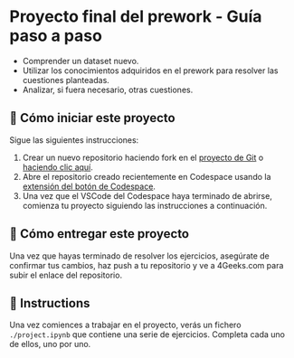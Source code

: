 <!--hide-->
# Proyecto final del prework - Guía paso a paso
<!--endhide-->

- Comprender un dataset nuevo.
- Utilizar los conocimientos adquiridos en el prework para resolver las cuestiones planteadas.
- Analizar, si fuera necesario, otras cuestiones.

## 🌱  Cómo iniciar este proyecto

Sigue las siguientes instrucciones:

1. Crear un nuevo repositorio haciendo fork en el [proyecto de Git](https://github.com/4GeeksAcademy/realestate-datacleanup-exercise) o [haciendo clic aquí](https://github.com/4GeeksAcademy/realestate-datacleanup-exercise/fork).
2. Abre el repositorio creado recientemente en Codespace usando la [extensión del botón de Codespace](https://docs.github.com/en/codespaces/developing-in-codespaces/creating-a-codespace-for-a-repository#creating-a-codespace-for-a-repository).
3. Una vez que el VSCode del Codespace haya terminado de abrirse, comienza tu proyecto siguiendo las instrucciones a continuación.

## 🚛 Cómo entregar este proyecto

Una vez que hayas terminado de resolver los ejercicios, asegúrate de confirmar tus cambios, haz push a tu repositorio y ve a 4Geeks.com para subir el enlace del repositorio.

## 📝 Instructions

Una vez comiences a trabajar en el proyecto, verás un fichero `./project.ipynb` que contiene una serie de ejercicios. Completa cada uno de ellos, uno por uno.